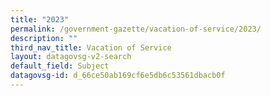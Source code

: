 ```yaml
---
title: "2023"
permalink: /government-gazette/vacation-of-service/2023/
description: ""
third_nav_title: Vacation of Service
layout: datagovsg-v2-search
default_field: Subject
datagovsg-id: d_66ce50ab169cf6e5db6c53561dbacb0f
---
```

